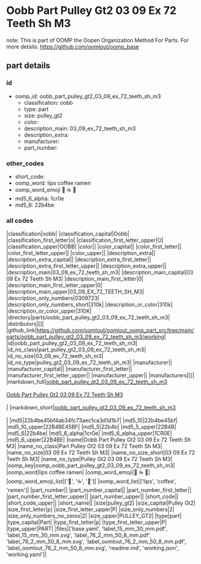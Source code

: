 # Oobb Part Pulley Gt2 03 09 Ex 72 Teeth Sh M3  

note: This is part of OOMP the Oopen Organization Method For Parts. For more details: https://github.com/oomlout/oomp_base

##  part details





### id
* oomp_id: oobb_part_pulley_gt2_03_09_ex_72_teeth_sh_m3
  * classification: oobb
  * type: part
  * size: pulley_gt2
  * color: 
  * description_main: 03_09_ex_72_teeth_sh_m3
  * description_extra: 
  * manufacturer: 
  * part_number: 

### other_codes
* short_code: 
* oomp_word: lips coffee ramen
* oomp_word_emoji :lips: :coffee: :ramen:
* md5_6_alpha: 1cr0e
* md5_6: 22b4be

### all codes 
|classification|oobb|
|classification_capital|Oobb|
|classification_first_letter|o|
|classification_first_letter_upper|O|
|classification_upper|OOBB|
|color||
|color_capital||
|color_first_letter||
|color_first_letter_upper||
|color_upper||
|description_extra||
|description_extra_capital||
|description_extra_first_letter||
|description_extra_first_letter_upper||
|description_extra_upper||
|description_main|03_09_ex_72_teeth_sh_m3|
|description_main_capital|03 09 Ex 72 Teeth Sh M3|
|description_main_first_letter|0|
|description_main_first_letter_upper|0|
|description_main_upper|03_09_EX_72_TEETH_SH_M3|
|description_only_numbers|0309723|
|description_only_numbers_short|310k|
|description_or_color|310k|
|description_or_color_upper|310K|
|directory|parts/oobb_part_pulley_gt2_03_09_ex_72_teeth_sh_m3|
|distributors|[]|
|github_link|https://github.com/oomlout/oomlout_oomp_part_src/tree/main/parts/oobb_part_pulley_gt2_03_09_ex_72_teeth_sh_m3/working|
|id|oobb_part_pulley_gt2_03_09_ex_72_teeth_sh_m3|
|id_no_class|part_pulley_gt2_03_09_ex_72_teeth_sh_m3|
|id_no_size|03_09_ex_72_teeth_sh_m3|
|id_no_type|pulley_gt2_03_09_ex_72_teeth_sh_m3|
|manufacturer||
|manufacturer_capital||
|manufacturer_first_letter||
|manufacturer_first_letter_upper||
|manufacturer_upper||
|manufacturers|[]|
|markdown_full|[oobb_part_pulley_gt2_03_09_ex_72_teeth_sh_m3](https://github.com/oomlout/oomlout_oomp_part_src/tree/main/parts/oobb_part_pulley_gt2_03_09_ex_72_teeth_sh_m3/working)<br>[](https://github.com/oomlout/oomlout_oomp_part_src/tree/main/parts/oobb_part_pulley_gt2_03_09_ex_72_teeth_sh_m3/working)<br>[Oobb Part Pulley Gt2 03 09 Ex 72 Teeth Sh M3](https://github.com/oomlout/oomlout_oomp_part_src/tree/main/parts/oobb_part_pulley_gt2_03_09_ex_72_teeth_sh_m3/working)<br><br>|
|markdown_short|[oobb_part_pulley_gt2_03_09_ex_72_teeth_sh_m3](https://github.com/oomlout/oomlout_oomp_part_src/tree/main/parts/oobb_part_pulley_gt2_03_09_ex_72_teeth_sh_m3/working)<br><br>|
|md5|22b4be45bf4ab34fc73aec1ca3d1d1b7|
|md5_10|22b4be45bf|
|md5_10_upper|22B4BE45BF|
|md5_5|22b4b|
|md5_5_upper|22B4B|
|md5_6|22b4be|
|md5_6_alpha|1cr0e|
|md5_6_alpha_upper|1CR0E|
|md5_6_upper|22B4BE|
|name|Oobb Part Pulley Gt2 03 09 Ex 72 Teeth Sh M3|
|name_no_class|Part Pulley Gt2 03 09 Ex 72 Teeth Sh M3|
|name_no_size|03 09 Ex 72 Teeth Sh M3|
|name_no_size_short|03 09 Ex 72 Teeth Sh M3|
|name_no_type|Pulley Gt2 03 09 Ex 72 Teeth Sh M3|
|oomp_key|oomp_oobb_part_pulley_gt2_03_09_ex_72_teeth_sh_m3|
|oomp_word|lips coffee ramen|
|oomp_word_emoji|:lips: :coffee: :ramen:|
|oomp_word_emoji_list|[':lips:', ':coffee:', ':ramen:']|
|oomp_word_list|['lips', 'coffee', 'ramen']|
|part_number||
|part_number_capital||
|part_number_first_letter||
|part_number_first_letter_upper||
|part_number_upper||
|short_code||
|short_code_upper||
|short_name||
|size|pulley_gt2|
|size_capital|Pulley Gt2|
|size_first_letter|p|
|size_first_letter_upper|P|
|size_only_numbers|2|
|size_only_numbers_no_zeros|2|
|size_upper|PULLEY_GT2|
|type|part|
|type_capital|Part|
|type_first_letter|p|
|type_first_letter_upper|P|
|type_upper|PART|
|files|['base.yaml', 'label_15_mm_30_mm.pdf', 'label_15_mm_30_mm.svg', 'label_76_2_mm_50_8_mm.pdf', 'label_76_2_mm_50_8_mm.svg', 'label_oomlout_76_2_mm_50_8_mm.pdf', 'label_oomlout_76_2_mm_50_8_mm.svg', 'readme.md', 'working.json', 'working.yaml']|
